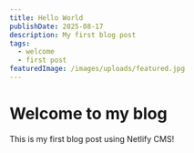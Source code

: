 ```yaml
---
title: Hello World
publishDate: 2025-08-17
description: My first blog post
tags:
  - welcome
  - first post
featuredImage: /images/uploads/featured.jpg
---
```


# Welcome to my blog

This is my first blog post using Netlify CMS!
